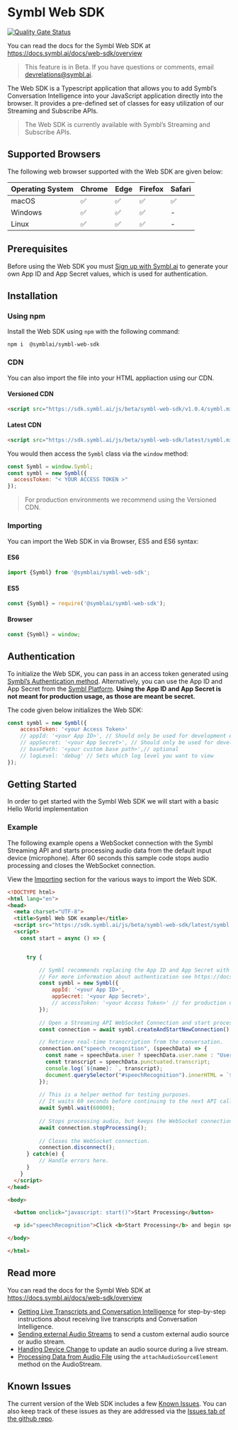 # Symbl Web SDK

[![Quality Gate Status](https://sonarcloud.io/api/project_badges/measure?project=symblai_symbl-web-sdk&metric=alert_status)](https://sonarcloud.io/summary/new_code?id=symblai_symbl-web-sdk)

You can read the docs for the Symbl Web SDK at https://docs.symbl.ai/docs/web-sdk/overview

>This feature is in Beta. If you have questions or comments, email [devrelations@symbl.ai](mailto:devrelations@symbl.ai).


The Web SDK is a Typescript application that allows you to add Symbl’s Conversation Intelligence into your JavaScript application directly into the browser. It provides a pre-defined set of classes for easy utilization of our Streaming and Subscribe APIs.

>The Web SDK is currently available with Symbl’s Streaming and Subscribe APIs.

## Supported Browsers
The following web browser supported with the Web SDK are given below: 

Operating System | Chrome | Edge | Firefox | Safari |
---------- | ------- | ------- | ------ | ------ |
macOS | ✅ | ✅ | ✅ | ✅ | 
Windows | ✅ | ✅ | ✅ | - |
Linux| ✅ | ✅ | ✅ | - | 


## Prerequisites

Before using the Web SDK you must [Sign up with Symbl.ai](https://platform.symbl.ai) to generate your own App ID and App Secret values, which is used for authentication.

## Installation

### Using npm

Install the Web SDK using `npm` with the following command:

```shell
npm i  @symblai/symbl-web-sdk
```

### CDN

You can also import the file into your HTML appliaction using our CDN.

#### Versioned CDN

```html
<script src="https://sdk.symbl.ai/js/beta/symbl-web-sdk/v1.0.4/symbl.min.js"></script>
```

#### Latest CDN

```html
<script src="https://sdk.symbl.ai/js/beta/symbl-web-sdk/latest/symbl.min.js"></script>
```

You would then access the `Symbl` class via the `window` method:

```js
const Symbl = window.Symbl;
const symbl = new Symbl({
  accessToken: "< YOUR ACCESS TOKEN >"
});
```

>For production environments we recommend using the Versioned CDN.


### Importing

You can import the Web SDK in via Browser, ES5 and ES6 syntax:

#### ES6
```js
import {Symbl} from '@symblai/symbl-web-sdk';
```

#### ES5
```js
const {Symbl} = require('@symblai/symbl-web-sdk');
```

#### Browser

```js
const {Symbl} = window;
```


## Authentication

To initialize the Web SDK, you can pass in an access token generated using [Symbl’s Authentication method](https://docs.symbl.ai/docs/developer-tools/authentication/). Alternatively, you can use the App ID and App Secret from the [Symbl Platform](https://platform.symbl.ai). **Using the App ID and App Secret is not meant for production usage, as those are meant be secret.**


The code given below initializes the Web SDK:

```js
const symbl = new Symbl({
    accessToken: '<your Access Token>'
    // appId: '<your App ID>', // Should only be used for development environment
    // appSecret: '<your App Secret>', // Should only be used for development environment
    // basePath: '<your custom base path>',// optional
    // logLevel: 'debug' // Sets which log level you want to view
});
```

## Getting Started

In order to get started with the Symbl Web SDK we will start with a basic Hello World implementation

### Example

The following example opens a WebSocket connection with the Symbl Streaming API and starts processing audio data from the default input device (microphone). After 60 seconds this sample code stops audio processing and closes the WebSocket connection.

View the [Importing](#importing) section for the various ways to import the Web SDK.

```html
<!DOCTYPE html>
<html lang="en">
<head>
  <meta charset="UTF-8">
  <title>Symbl Web SDK example</title>
  <script src="https://sdk.symbl.ai/js/beta/symbl-web-sdk/latest/symbl.min.js"></script>
  <script>
    const start = async () => {


      try {

          // Symbl recommends replacing the App ID and App Secret with an Access Token for authentication in production applications.
          // For more information about authentication see https://docs.symbl.ai/docs/developer-tools/authentication/.
          const symbl = new Symbl({
              appId: '<your App ID>',
              appSecret: '<your App Secret>',
              // accessToken: '<your Access Token>' // for production use
          });
          
          // Open a Streaming API WebSocket Connection and start processing audio from your input device.
          const connection = await symbl.createAndStartNewConnection();

          // Retrieve real-time transcription from the conversation.
          connection.on("speech_recognition", (speechData) => {
            const name = speechData.user ? speechData.user.name : "User";
            const transcript = speechData.punctuated.transcript;
            console.log(`${name}: `, transcript);
            document.querySelector("#speechRecognition").innerHTML = `${name}: ${transcript}`;
          });
          
          // This is a helper method for testing purposes.
          // It waits 60 seconds before continuing to the next API call.
          await Symbl.wait(60000);
          
          // Stops processing audio, but keeps the WebSocket connection open.
          await connection.stopProcessing();
          
          // Closes the WebSocket connection.
          connection.disconnect();
      } catch(e) {
          // Handle errors here.
      }
    }
  </script>
</head>

<body>

  <button onclick="javascript: start()">Start Processing</button>

  <p id="speechRecognition">Click <b>Start Processing</b> and begin speaking to see transcription. If prompted, allow access to your microphone. <br> <br> If nothing happens, check your <a href="https://platform.symbl.ai/#/home">Symbl App ID and App Secret</a> in this HTML file on lines 16 and 17 respectively.</p>

</body>

</html>
```

## Read more

You can read the docs for the Symbl Web SDK at https://docs.symbl.ai/docs/web-sdk/overview


- [Getting Live Transcripts and Conversation Intelligence](https://docs.symbl.ai/docs/web-sdk/web-sdk-getting-live-transcripts/) for step-by-step instructions about receiving live transcripts and Conversation Intelligence.
- [Sending external Audio Streams](https://docs.symbl.ai/docs/web-sdk/web-sdk-sending-external-audio-streams/) to send a custom external audio source or audio stream.
- [Handing Device Change](https://docs.symbl.ai/docs/web-sdk/code-snippets/handling-device-change/) to update an audio source during a live stream.
- [Processing Data from Audio File](https://docs.symbl.ai/docs/web-sdk/code-snippets/processing-data-from-audio-file/) using the `attachAudioSourceElement` method on the AudioStream.


## Known Issues

The current version of the Web SDK includes a few [Known Issues](https://docs.symbl.ai/docs/changelog/#known-issues). You can also keep track of these issues as they are addressed via the [Issues tab of the github repo](https://github.com/symblai/symbl-web-sdk/issues).
